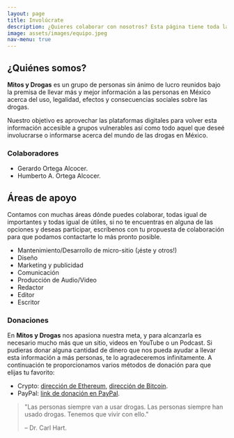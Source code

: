 ```yaml
---
layout: page
title: Involúcrate
description: ¿Quieres colaborar con nosotros? Esta página tiene toda la información requerida para unirte y comenzar a ser parte de Mitos y Drogas.
image: assets/images/equipo.jpeg
nav-menu: true
---
```


## ¿Quiénes somos?

**Mitos y Drogas** es un grupo de personas sin ánimo de lucro reunidos bajo la premisa de llevar más y mejor información a las personas en México acerca del uso, legalidad, efectos y consecuencias sociales sobre las drogas.

Nuestro objetivo es aprovechar las plataformas digitales para volver esta información accesible a grupos vulnerables así como todo aquel que deseé involucrarse o informarse acerca del mundo de las drogas en México.

### Colaboradores

- Gerardo Ortega Alcocer.
- Humberto A. Ortega Alcocer.

## Áreas de apoyo

Contamos con muchas áreas dónde puedes colaborar, todas igual de importantes y todas igual de útiles, si no te encuentras en alguna de las opciones y deseas participar, escríbenos con tu propuesta de colaboración para que podamos contactarte lo más pronto posible.

- Mantenimiento/Desarrollo de micro-sitio (¡éste y otros!)
- Diseño
- Marketing y publicidad
- Comunicación
- Producción de Audio/Video
- Redactor
- Editor
- Escritor

### Donaciones

En **Mitos y Drogas** nos apasiona nuestra meta, y para alcanzarla es necesario mucho más que un sitio, videos en YouTube o un Podcast. Si pudieras donar alguna cantidad de dinero que nos pueda ayudar a llevar esta información a más personas, te lo agradeceremos infinitamente. A continuación te proporcionamos varios métodos de donación para que elijas tu favorito:

- Crypto: [dirección de Ethereum][eth-wallet], [dirección de Bitcoin][btc-wallet].
- PayPal: [link de donación en PayPal][paypal-link].

> "Las personas siempre van a usar drogas. Las personas siempre han usado drogas. Tenemos que vivir con ello."
>
> – Dr. Carl Hart.


[eth-wallet]: 0x28e6564CBE8ef66736c7DC2A6686b1E9A745d82B
[btc-wallet]: 0x28e6564CBE8ef66736c7DC2A6686b1E9A745d82B
[paypal-link]: https://paypal.me
